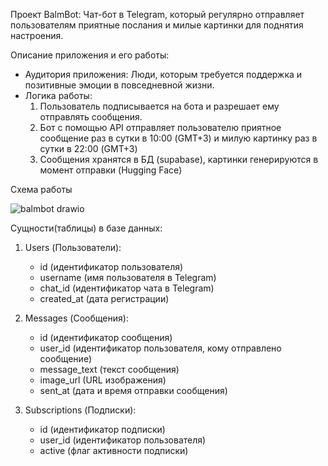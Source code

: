 Проект BalmBot:
Чат-бот в Telegram, который регулярно отправляет пользователям приятные послания и милые картинки для поднятия настроения.

Описание приложения и его работы:
- Аудитория приложения: Люди, которым требуется поддержка и позитивные эмоции в повседневной жизни.
- Логика работы:
  1. Пользователь подписывается на бота и разрешает ему отправлять сообщения.
  2. Бот c помощью API отправляет пользователю приятное сообщение раз в сутки в 10:00 (GMT+3) и милую картинку раз в сутки в 22:00 (GMT+3)
  3. Сообщения хранятся в БД (supabase), картинки генерируются в момент отправки (Hugging Face)

 Схема работы
 
![balmbot drawio](https://github.com/balmbot/balmbot/assets/166996616/9db095a0-4886-4bbb-b748-2e8df1ed5b9a)



Сущности(таблицы) в базе данных:
1. Users (Пользователи):
   - id (идентификатор пользователя)
   - username (имя пользователя в Telegram)
   - chat_id (идентификатор чата в Telegram)
   - created_at (дата регистрации)

2. Messages (Сообщения):
   - id (идентификатор сообщения)
   - user_id (идентификатор пользователя, кому отправлено сообщение)
   - message_text (текст сообщения)
   - image_url (URL изображения)
   - sent_at (дата и время отправки сообщения)

3. Subscriptions (Подписки):
   - id (идентификатор подписки)
   - user_id (идентификатор пользователя)
   - active (флаг активности подписки)
